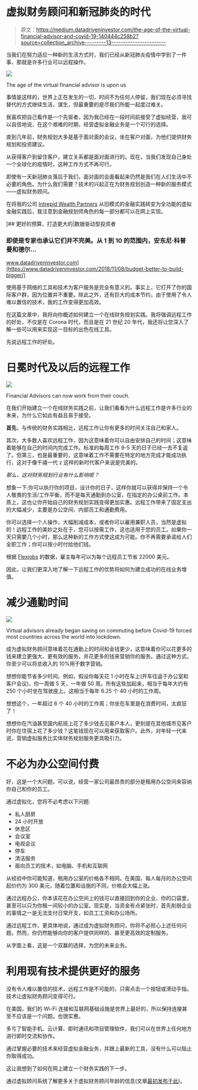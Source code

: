 # 虚拟财务顾问和新冠肺炎的时代

> 原文：<https://medium.datadriveninvestor.com/the-age-of-the-virtual-financial-advisor-and-covid-19-140444c258b2?source=collection_archive---------13----------------------->

当我们在努力适应一种新的生活方式时，我们已经从新冠肺炎疫情中学到了一件事，那就是许多行业可以远程操作。

![](img/f4b3fa09c7c43bc13905388fa24a58ef.png)

The age of the virtual financial advisor is upon us

事情是这样的，世界上正在发生的一切，时间不为任何人停留，我们现在必须寻找替代的方式继续生活，谋生，但最重要的是尽我们所能一起度过难关。

我喜欢把自己看作是一个先驱者，因为我已经在一段时间前接受了虚拟经营，我可以自信地说，在这个艰难的时期，经营虚拟金融业务是一个可行的选择。

直到几年前，财务规划大多是基于面对面的会议，坐在客户对面，为他们提供财务规划和投资建议。

从获得客户到留住客户，建立关系都是面对面进行的。现在，当我们发现自己身处一个全球化的疫情时，这种工作方式不再可行。

即使有一天新冠肺炎落后于我们，面对面的会面看起来仍然是我们在人们生活中不必要的角色。为什么我们需要？技术的兴起正在为财务规划创造一种新的服务模式——虚拟财务顾问。

在将我的公司 [Intrepid Wealth Partners](https://www.intrepidwealthpartners.com/) 从旧模式的金融实践转变为全功能的虚拟金融实践后，我注意到金融规划师角色的每一部分都可以在网上实现。

[](https://www.datadriveninvestor.com/2018/11/08/budget-better-to-build-bigger/) [## 更好的预算，打造更大的|数据驱动型投资者

### 即使是专家也承认它们并不完美。从 1 到 10 的范围内，安东尼·科普曼和德尔…

www.datadriveninvestor.com](https://www.datadriveninvestor.com/2018/11/08/budget-better-to-build-bigger/) 

使用基于网络的工具和技术为客户服务是完全有意义的。事实上，它打开了你的国际客户群，因为位置并不重要。除此之外，还有巨大的成本节约，由于使用了令人难以置信的技术，我的工作变得更加高效。

在这篇文章中，我将向你概述如何建立一个在线财务规划实践。我将强调远程工作的好处，不仅是在 Corona 时代，而且是在 21 世纪 20 年代，我还将让您深入了解一些可以用来实现这一目标的出色在线工具。

先说远程工作的好处。

# 日冕时代及以后的远程工作

![](img/c081f9726c1300e904646635887d1b69.png)

Financial Advisors can now work from their couch.

在我们开始建立一个在线财务实践之前，让我们看看为什么远程工作是许多行业的未来，为什么它如此有益且易于接受。

**首先**，与传统的财务实践相比，远程工作让你有更多的时间关注自己和家人。

其次，大多数人喜欢远程工作，因为这意味着你可以自由安排自己的时间；这意味着能够在自己的时间内完成工作。标准的每周工作 9-5 天的日子已经一去不复返了。但第三，也是最重要的，这意味着工作不需要在特定的地方完成才能成功执行，这对于像千禧一代 z 这样的新时代客户来说是完美的。

*那么，这对财务规划行业有什么影响呢？*

想象一下:你可以执行你的项目，设计你的日子，这样你就可以获得并保持一个令人敬畏的生活/工作平衡，而不是每天通勤到办公室，在指定的办公桌前工作。本质上，这也让你开始自己的财务规划实践变得更加实惠。远程工作带来了固定支出的大幅减少，主要是办公空间、内部员工和通勤费用。

你可以选择一个人操作，大幅削减成本，或者你可以雇用兼职人员，当然是虚拟的！远程工作的美妙之处在于，您可以按需工作，这也适用于您的员工。如果你一天只需要几个小时，那么这种新的工作方式使这成为可能。你不再需要承诺给人们全职工作；你可以按小时付给他们钱。

根据 [Flexjobs](https://www.flexjobs.com/) 的数据，雇主每年可以为每个远程员工节省 22000 美元。

因此，让我们更深入地了解一下远程工作的优势将如何为建立成功的在线业务增值。

# 减少通勤时间

![](img/c05874b93db58bfc2668c40616423855.png)

Virtual advisors already began saving on commuting before Covid-19 forced most countries across the world into lockdown.

成为虚拟财务顾问意味着花在通勤上的时间和金钱更少，这意味着你可以花更多的钱来建立更强大、更有效的服务，并花更多的钱来营销你的服务。通过这种方式，你至少可以将总收入的 10%用于数字营销。

想想你能节省多少时间。例如，假设你每天花 1 小时在车上(开车往返于办公室和客户会议)，你一周做 5 天，一年做 50 周。所有这些加起来，相当于每年大约有 250 个小时坐在驾驶座上。这相当于每年 6.25 个 40 小时的工作周。

想想这个，一年超过 6 个 40 小时的工作周；你坐在车里是在浪费时间，太疯狂了！

想想你在汽油甚至国内航班上花了多少钱去见客户本人，更别提在其他城市见客户时你在住宿上花了多少钱？这笔钱现在可以用来获取客户。此外，对年轻一代来说，营销虚拟服务比实体财务规划服务更具吸引力。

# 不必为办公空间付费

好，这是一个大问题。可以说，经营一家公司最昂贵的部分是租用办公空间来容纳你自己和你的员工。

通过虚拟化，您将不必考虑以下问题:

*   私人厨房
*   24 小时开放
*   休息区
*   会议室
*   电视会议
*   停车
*   清洁服务
*   面向员工的技术，如电脑、手机和互联网

从经验中你可能知道，租用办公室的价格各不相同。在美国，每人每月的办公空间起价约为 300 美元，随着位置和设施的不同，价格会大幅上涨。

通过远程办公，你本该花在办公空间上的钱可以直接回到你的企业、你的口袋里，甚至可以只为你租一间较小的办公室。现实是，当资金有点紧张时，首先削弱企业的事情之一是无法支付日常开支，如员工工资和办公场所。

通过远程工作，更具体地说，通过成为虚拟财务顾问，你将不必担心上述任何问题。然而，你仍然能够向你的客户提供同样的、甚至更高效的定制服务。

从字面上看，这是一个双赢的选择，为您的未来业务。

# 利用现有技术提供更好的服务

没有令人难以置信的技术，远程工作是不可能的，只需点击一个按钮或滑动手指。技术让虚拟财务顾问变得可行。

在美国，我们的 Wi-Fi 连接和互联网基础设施是世界上最好的，所以保持连接甚至不应该是一个问题。也很实惠。

多亏了智能手机、云计算、即时通讯和项目管理软件，我们可以在世界上任何地方进行即时交流和协作。

通过掌握必要的技术来经营虚拟金融业务，并跟上最新的工具，没有什么可以阻止你取得成功。

这让我想到了如何在网上建立一个财务实践的下一步。

通过虚拟顾问系统了解更多关于虚拟财务顾问年龄的信息(文章[最初发布于此](https://www.virtualadvisorsystem.com/virtual-financial-advisor-age-covid-19/))。